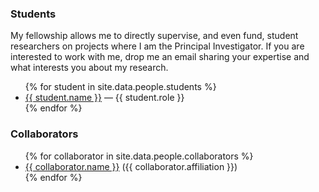 <!-- anchor hook for navbar -->
<span id="people"></span>

### Students

My fellowship allows me to directly supervise, and even fund, student researchers on projects where I am the Principal Investigator.  If you are interested to work with me, drop me an email sharing your expertise and what interests you about my research.

<ul>
  {% for student in site.data.people.students %}
    <li>
      <a href="{{ student.link }}">{{ student.name }}</a>
      &mdash; {{ student.role }}
    </li>
  {% endfor %}
</ul>

### Collaborators
<ul>
  {% for collaborator in site.data.people.collaborators %}
    <li>
      <a href="{{ collaborator.link }}">{{ collaborator.name }}</a> ({{ collaborator.affiliation }})
    </li>
  {% endfor %}
</ul>